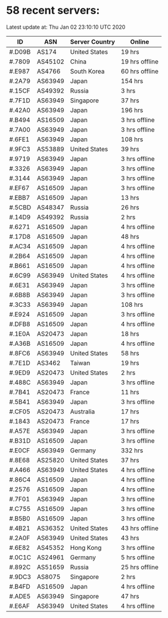# 58 recent servers:

Latest update at: Thu Jan 02 23:10:10 UTC 2020

| ID | ASN | Server Country | Online |
| -- | --- | -------------- | ------ |
| #.D09B | AS174 | United States | 19 hrs |
| #.7809 | AS45102 | China | 19 hrs offline |
| #.E987 | AS4766 | South Korea | 60 hrs offline |
| #.2A79 | AS63949 | Japan | 154 hrs |
| #.15CF | AS49392 | Russia | 3 hrs |
| #.7F1D | AS63949 | Singapore | 37 hrs |
| #.42A0 | AS63949 | Japan | 196 hrs |
| #.B494 | AS16509 | Japan | 3 hrs offline |
| #.7A00 | AS63949 | Japan | 3 hrs offline |
| #.6FE1 | AS63949 | Japan | 108 hrs |
| #.9FC3 | AS53889 | United States | 39 hrs |
| #.9719 | AS63949 | Japan | 3 hrs offline |
| #.3326 | AS63949 | Japan | 3 hrs offline |
| #.3144 | AS63949 | Japan | 3 hrs offline |
| #.EF67 | AS16509 | Japan | 3 hrs offline |
| #.EBB7 | AS16509 | Japan | 13 hrs |
| #.5CBD | AS48347 | Russia | 26 hrs |
| #.14D9 | AS49392 | Russia | 2 hrs |
| #.6271 | AS16509 | Japan | 4 hrs offline |
| #.17D8 | AS16509 | Japan | 48 hrs |
| #.AC34 | AS16509 | Japan | 4 hrs offline |
| #.2B64 | AS16509 | Japan | 4 hrs offline |
| #.B661 | AS16509 | Japan | 4 hrs offline |
| #.6C99 | AS63949 | United States | 4 hrs offline |
| #.6E31 | AS63949 | Japan | 3 hrs offline |
| #.6B8B | AS63949 | Japan | 3 hrs offline |
| #.3C33 | AS63949 | Japan | 108 hrs |
| #.E924 | AS16509 | Japan | 3 hrs offline |
| #.DFB8 | AS16509 | Japan | 4 hrs offline |
| #.1E0A | AS20473 | Japan | 18 hrs |
| #.A36B | AS16509 | Japan | 4 hrs offline |
| #.8FC6 | AS63949 | United States | 58 hrs |
| #.7E1D | AS3462 | Taiwan | 19 hrs |
| #.9ED9 | AS20473 | United States | 2 hrs |
| #.488C | AS63949 | Japan | 3 hrs offline |
| #.7B41 | AS20473 | France | 11 hrs |
| #.5B41 | AS63949 | Japan | 3 hrs offline |
| #.CF05 | AS20473 | Australia | 17 hrs |
| #.1843 | AS20473 | France | 17 hrs |
| #.A57E | AS63949 | Japan | 3 hrs offline |
| #.B31D | AS16509 | Japan | 3 hrs offline |
| #.E0CF | AS63949 | Germany | 332 hrs |
| #.8E68 | AS25820 | United States | 37 hrs |
| #.A466 | AS63949 | United States | 4 hrs offline |
| #.86C4 | AS16509 | Japan | 4 hrs offline |
| #.2576 | AS16509 | Japan | 4 hrs offline |
| #.7F01 | AS63949 | Japan | 3 hrs offline |
| #.C755 | AS16509 | Japan | 3 hrs offline |
| #.B5B0 | AS16509 | Japan | 3 hrs offline |
| #.4B21 | AS36352 | United States | 43 hrs offline |
| #.2A0F | AS63949 | United States | 43 hrs |
| #.6E82 | AS45352 | Hong Kong | 3 hrs offline |
| #.0C1C | AS24961 | Germany | 5 hrs offline |
| #.892C | AS51659 | Russia | 25 hrs offline |
| #.9DC3 | AS8075 | Singapore | 2 hrs |
| #.B4FD | AS16509 | Japan | 4 hrs offline |
| #.ADE5 | AS63949 | Singapore | 47 hrs |
| #.E6AF | AS63949 | United States | 4 hrs offline |

